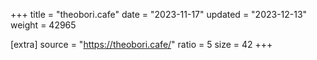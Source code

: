 +++
title = "theobori.cafe"
date = "2023-11-17"
updated = "2023-12-13"
weight = 42965

[extra]
source = "https://theobori.cafe/"
ratio = 5
size = 42
+++
